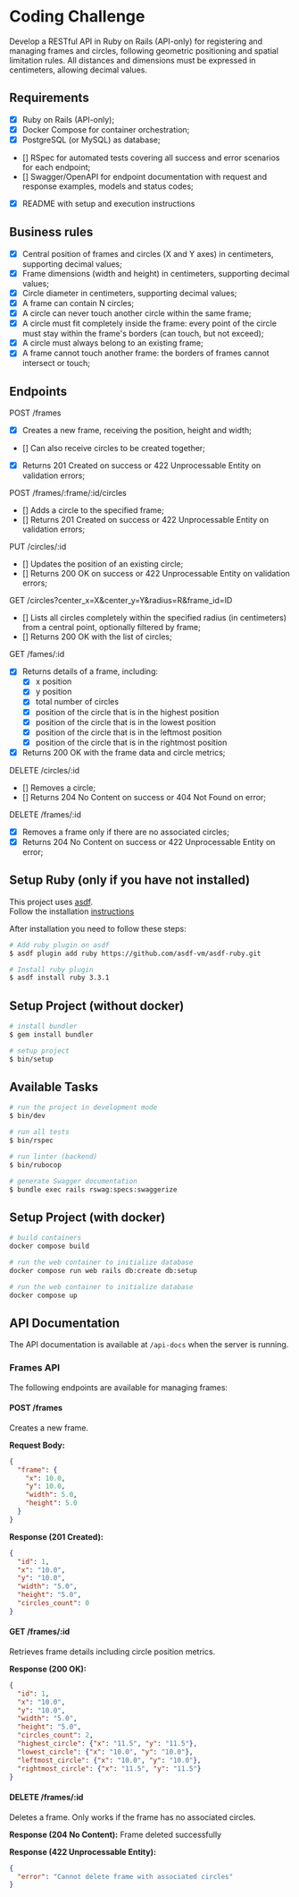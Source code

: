 # Coding Challenge

Develop a RESTful API in Ruby on Rails (API-only) for registering and managing frames and circles, following geometric positioning and spatial limitation rules. All distances and dimensions must be expressed in centimeters, allowing decimal values.

## Requirements

- [X] Ruby on Rails (API-only);
- [X] Docker Compose for container orchestration;
- [X] PostgreSQL (or MySQL) as database;
- [] RSpec for automated tests covering all success and error scenarios for each endpoint;
- [] Swagger/OpenAPI for endpoint documentation with request and response examples, models and status codes;
- [X] README with setup and execution instructions

## Business rules

- [X] Central position of frames and circles (X and Y axes) in centimeters, supporting decimal values;
- [X] Frame dimensions (width and height) in centimeters, supporting decimal values;
- [X] Circle diameter in centimeters, supporting decimal values;
- [X] A frame can contain N circles;
- [X] A circle can never touch another circle within the same frame;
- [X] A circle must fit completely inside the frame: every point of the circle must stay within the frame's borders (can touch, but not exceed);
- [X] A circle must always belong to an existing frame;
- [X] A frame cannot touch another frame: the borders of frames cannot intersect or touch;

## Endpoints

POST /frames
- [X] Creates a new frame, receiving the position, height and width;
- [] Can also receive circles to be created together;
- [X] Returns 201 Created on success or 422 Unprocessable Entity on validation errors;

POST /frames/:frame/:id/circles
- [] Adds a circle to the specified frame;
- [] Returns 201 Created on success or 422 Unprocessable Entity on validation errors;

PUT /circles/:id
- [] Updates the position of an existing circle;
- [] Returns 200 OK on success or 422 Unprocessable Entity on validation errors;

GET /circles?center_x=X&center_y=Y&radius=R&frame_id=ID
- [] Lists all circles completely within the specified radius (in centimeters) from a central point, optionally filtered by frame;
- [] Returns 200 OK with the list of circles;

GET /fames/:id
- [X] Returns details of a frame, including:
  - [X] x position
  - [X] y position
  - [X] total number of circles
  - [X] position of the circle that is in the highest position
  - [X] position of the circle that is in the lowest position
  - [X] position of the circle that is in the leftmost position
  - [X] position of the circle that is in the rightmost position
- [X] Returns 200 OK with the frame data and circle metrics;

DELETE /circles/:id
- [] Removes a circle;
- [] Returns 204 No Content on success or 404 Not Found on error;

DELETE /frames/:id
- [X] Removes a frame only if there are no associated circles;
- [X] Returns 204 No Content on success or 422 Unprocessable Entity on error;

## Setup Ruby (only if you have not installed)

This project uses [asdf](https://asdf-vm.com/guide/getting-started.html). \
Follow the installation [instructions](https://asdf-vm.com/guide/getting-started.html#_3-install-asdf)

After installation you need to follow these steps:

```bash
# Add ruby plugin on asdf
$ asdf plugin add ruby https://github.com/asdf-vm/asdf-ruby.git

# Install ruby plugin
$ asdf install ruby 3.3.1
```

## Setup Project (without docker)

```bash
# install bundler
$ gem install bundler

# setup project
$ bin/setup
```

## Available Tasks

```bash
# run the project in development mode
$ bin/dev

# run all tests
$ bin/rspec

# run linter (backend)
$ bin/rubocop

# generate Swagger documentation
$ bundle exec rails rswag:specs:swaggerize
```

## Setup Project (with docker)

```bash
# build containers
docker compose build

# run the web container to initialize database
docker compose run web rails db:create db:setup

# run the web container to initialize database
docker compose up
```

## API Documentation

The API documentation is available at `/api-docs` when the server is running.

### Frames API

The following endpoints are available for managing frames:

#### POST /frames
Creates a new frame.

**Request Body:**
```json
{
  "frame": {
    "x": 10.0,
    "y": 10.0,
    "width": 5.0,
    "height": 5.0
  }
}
```

**Response (201 Created):**
```json
{
  "id": 1,
  "x": "10.0",
  "y": "10.0",
  "width": "5.0",
  "height": "5.0",
  "circles_count": 0
}
```

#### GET /frames/:id
Retrieves frame details including circle position metrics.

**Response (200 OK):**
```json
{
  "id": 1,
  "x": "10.0",
  "y": "10.0",
  "width": "5.0",
  "height": "5.0",
  "circles_count": 2,
  "highest_circle": {"x": "11.5", "y": "11.5"},
  "lowest_circle": {"x": "10.0", "y": "10.0"},
  "leftmost_circle": {"x": "10.0", "y": "10.0"},
  "rightmost_circle": {"x": "11.5", "y": "11.5"}
}
```

#### DELETE /frames/:id
Deletes a frame. Only works if the frame has no associated circles.

**Response (204 No Content):** Frame deleted successfully

**Response (422 Unprocessable Entity):**
```json
{
  "error": "Cannot delete frame with associated circles"
}
```